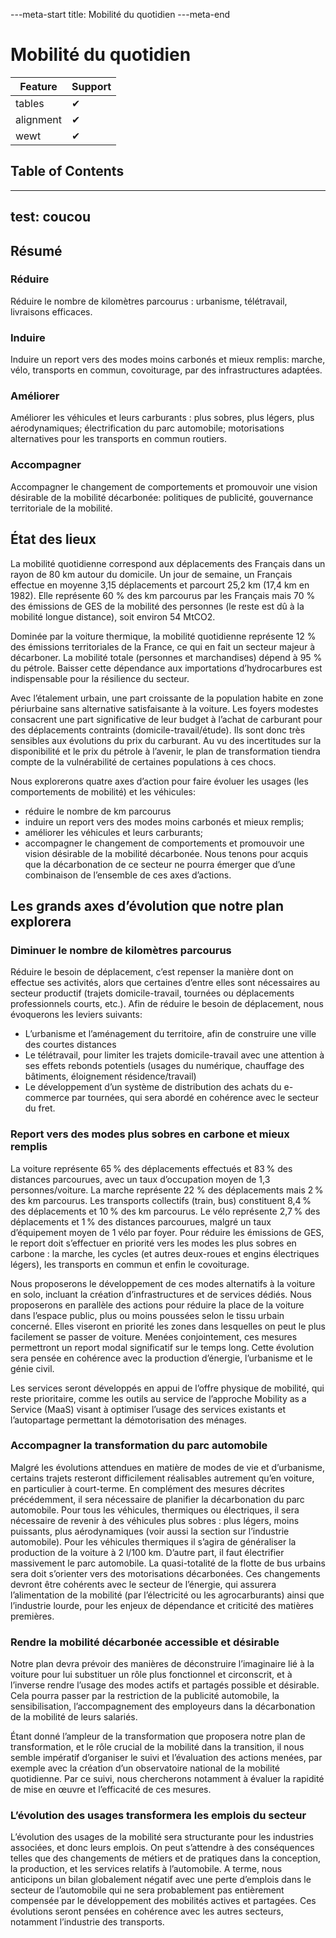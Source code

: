 ---meta-start
title: Mobilité du quotidien
---meta-end

# Mobilité du quotidien

| Feature   | Support |
| --------- | ------- |
| tables    | ✔       |
| alignment | ✔       |
| wewt      | ✔       |

## Table of Contents
----
test: coucou
---
## Résumé

### Réduire

Réduire le nombre de kilomètres parcourus : urbanisme, télétravail, livraisons efficaces.

### Induire

Induire un report vers des modes moins carbonés et mieux remplis: marche, vélo, transports en commun, covoiturage,
par des infrastructures adaptées.

### Améliorer

Améliorer les véhicules et leurs carburants : plus sobres, plus légers, plus aérodynamiques; électrification du parc automobile; motorisations alternatives pour les transports en commun routiers.

### Accompagner

Accompagner le changement de comportements et promouvoir une vision désirable de la mobilité décarbonée: politiques
de publicité, gouvernance territoriale de la mobilité.

## État des lieux

La mobilité quotidienne correspond aux déplacements des Français dans un rayon de 80 km autour du domicile. Un jour de semaine, un Français effectue en moyenne 3,15 déplacements et parcourt 25,2 km (17,4 km en 1982). Elle représente 60 % des km parcourus par les Français mais 70 % des émissions de GES de la mobilité des personnes (le reste est dû à la mobilité longue distance), soit environ 54 MtCO2.

Dominée par la voiture thermique, la mobilité quotidienne représente 12 % des émissions territoriales de la France, ce
qui en fait un secteur majeur à décarboner. La mobilité totale (personnes et marchandises) dépend à 95 % du pétrole. Baisser cette dépendance aux importations d’hydrocarbures est indispensable pour la résilience du secteur.

Avec l’étalement urbain, une part croissante de la population habite en zone périurbaine sans alternative satisfaisante à la
voiture. Les foyers modestes consacrent une part significative de leur budget à l’achat de carburant pour des déplacements contraints (domicile-travail/étude). Ils sont donc très sensibles aux évolutions du prix du carburant. Au vu des incertitudes sur la disponibilité et le prix du pétrole à l’avenir, le plan de transformation tiendra compte de la vulnérabilité de
certaines populations à ces chocs.

Nous explorerons quatre axes d’action pour faire évoluer les usages (les comportements de mobilité) et les véhicules:

- réduire le nombre de km parcourus
- induire un report vers des modes moins carbonés et mieux remplis;
- améliorer les véhicules et leurs carburants;
- accompagner le changement de comportements et promouvoir une vision désirable de la mobilité décarbonée.
  Nous tenons pour acquis que la décarbonation de ce secteur ne pourra émerger que d’une combinaison de l’ensemble de ces axes d’actions.

## Les grands axes d’évolution que notre plan explorera

### Diminuer le nombre de kilomètres parcourus

Réduire le besoin de déplacement, c’est repenser la manière dont on effectue ses activités, alors que certaines d’entre elles
sont nécessaires au secteur productif (trajets domicile-travail, tournées ou déplacements professionnels courts, etc.).
Afin de réduire le besoin de déplacement, nous évoquerons les leviers suivants:

- L’urbanisme et l’aménagement du territoire, afin de construire une ville des courtes distances
- Le télétravail, pour limiter les trajets domicile-travail avec une attention à ses effets rebonds potentiels (usages du numérique, chauffage des bâtiments, éloignement résidence/travail)
- Le développement d’un système de distribution des achats du e-commerce par tournées, qui sera abordé en cohérence avec le secteur du fret.

### Report vers des modes plus sobres en carbone et mieux remplis

La voiture représente 65 % des déplacements effectués et 83 % des distances parcourues, avec un taux d’occupation moyen de 1,3
personnes/voiture. La marche représente 22 % des déplacements mais 2 % des km parcourus. Les transports collectifs (train, bus) constituent 8,4 % des déplacements et 10 % des km parcourus. Le vélo représente 2,7 % des déplacements et 1 % des distances parcourues, malgré un taux d’équipement moyen de 1 vélo par foyer. Pour réduire les émissions de GES, le report doit s’effectuer en priorité vers les modes les plus sobres en carbone : la marche, les cycles (et autres deux-roues et engins électriques légers), les transports en commun et enfin le covoiturage.

Nous proposerons le développement de ces modes alternatifs à la voiture en solo, incluant la création d’infrastructures et de services dédiés. Nous proposerons en parallèle des actions pour réduire la place de la voiture dans l’espace public, plus ou moins poussées selon le tissu urbain concerné. Elles viseront en priorité les zones dans lesquelles on peut le plus facilement se passer de voiture. Menées conjointement, ces mesures permettront un report modal significatif sur le temps long. Cette
évolution sera pensée en cohérence avec la production d’énergie, l’urbanisme et le génie civil.

Les services seront développés en appui de l’offre physique de mobilité, qui reste prioritaire, comme les outils au service de l’approche Mobility as a Service (MaaS) visant à optimiser l’usage des services existants et l’autopartage permettant la démotorisation des ménages.

### Accompagner la transformation du parc automobile

Malgré les évolutions attendues en matière de modes de vie et d’urbanisme, certains trajets resteront difficilement réalisables autrement qu’en voiture, en particulier à court-terme. En complément des mesures décrites précédemment, il sera
nécessaire de planifier la décarbonation du parc automobile. Pour tous les véhicules, thermiques ou électriques, il sera nécessaire de revenir à des véhicules plus sobres : plus légers, moins puissants, plus aérodynamiques (voir aussi la section sur l’industrie automobile). Pour les véhicules thermiques il s’agira de généraliser la production de la voiture à 2 l/100 km. D’autre part, il faut électrifier massivement le parc automobile. La quasi-totalité de la flotte de bus urbains sera doit s’orienter vers des motorisations décarbonées. Ces changements devront être cohérents avec le secteur de l’énergie, qui assurera l’alimentation de la mobilité (par l’électricité ou les agrocarburants) ainsi que l’industrie lourde, pour les enjeux de dépendance et criticité des matières premières.

### Rendre la mobilité décarbonée accessible et désirable

Notre plan devra prévoir des manières de déconstruire l’imaginaire lié à la voiture pour lui substituer un rôle plus fonctionnel et circonscrit, et à l’inverse rendre l’usage des modes actifs et partagés possible et désirable. Cela pourra passer par la restriction de la publicité automobile, la sensibilisation, l’accompagnement des employeurs dans la décarbonation de la mobilité de leurs salariés.

Étant donné l’ampleur de la transformation que proposera notre plan de transformation, et le rôle crucial de la mobilité dans la transition, il nous semble impératif d’organiser le suivi et l’évaluation des actions menées, par exemple avec la création d’un observatoire national de la mobilité quotidienne. Par ce suivi, nous chercherons notamment à évaluer la rapidité de mise en œuvre et l’efficacité de ces mesures.

### L’évolution des usages transformera les emplois du secteur

L’évolution des usages de la mobilité sera structurante pour les industries associées, et donc leurs emplois. On peut s’attendre à des conséquences telles que des changements de métiers et de pratiques dans la conception, la production, et les services relatifs à l’automobile. A terme, nous anticipons un bilan globalement négatif avec une perte d’emplois dans le secteur de l’automobile qui ne sera probablement pas entièrement compensée par le développement des mobilités actives et partagées. Ces évolutions seront pensées en cohérence avec les autres secteurs, notamment l’industrie des transports.
